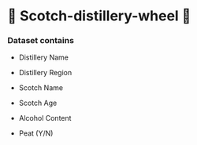 # 🥃 Scotch-distillery-wheel 🥃


### Dataset contains 

- Distillery Name

- Distillery Region

- Scotch Name

- Scotch Age

- Alcohol Content

- Peat (Y/N)
